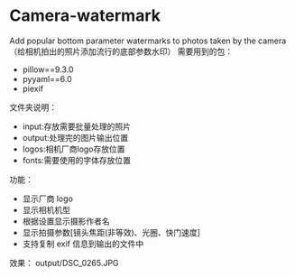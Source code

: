 # Camera-watermark
Add popular bottom parameter watermarks to photos taken by the camera（给相机拍出的照片添加流行的底部参数水印）
需要用到的包：
- pillow==9.3.0
- pyyaml==6.0
- piexif

文件夹说明：
- input:存放需要批量处理的照片
- output:处理完的图片输出位置
- logos:相机厂商logo存放位置
- fonts:需要使用的字体存放位置

功能：
- 显示厂商 logo
- 显示相机机型
- 根据设置显示摄影作者名
- 显示拍摄参数[镜头焦距(非等效)、光圈、快门速度]
- 支持复制 exif 信息到输出的文件中

效果：
output/DSC_0265.JPG
